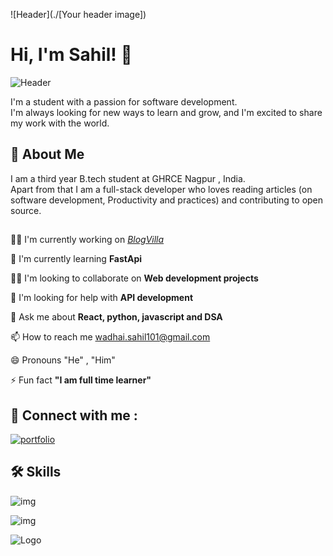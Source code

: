 
![Header](./[Your header image])
# Hi, I'm Sahil! 👋

![Header](https://komarev.com/ghpvc/?username=sahil-wadhai&label=Profile%20views&color=0e75b6&style=flat)

I'm a student with a passion for software development. \
I'm always looking for new ways to learn and grow, and I'm excited to share my work with the world.


## 🚀 About Me
I am a third year B.tech student at GHRCE Nagpur , India. \
Apart from that I am a full-stack developer
who loves reading articles (on software development,  Productivity and practices) and contributing to open source.

##
👩‍💻 I'm currently working on *[BlogVilla](https://github.com/sahil-wadhai/BlogVilla/)*

🧠 I'm currently learning **FastApi**

👯‍♀️ I'm looking to collaborate on **Web         development projects**

🤔 I'm looking for help with **API development**

💬 Ask me about **React, python, javascript and DSA**

📫 How to reach me wadhai.sahil101@gmail.com


😄 Pronouns "He" , "Him"

⚡️ Fun fact **"I am full time learner"**


## 🔗 Connect with me :
[![portfolio](https://img.shields.io/badge/my_portfolio-000?style=for-the-badge&logo=ko-fi&logoColor=white)](https://katherineoelsner.com/)







## 🛠 Skills


![img](https://github-readme-stats.vercel.app/api/top-langs?username=sahil-wadhai&show_icons=true&locale=en&layout=compact)

![img](https://github-readme-stats.vercel.app/api?username=sahil-wadhai&show_icons=true&locale=en)

![Logo](https://github-readme-streak-stats.herokuapp.com/?user=sahil-wadhai&)
